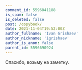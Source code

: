 ```yaml
---
comment_id: 5596841188
is_spam: false
is_deleted: false
post: /copybook/
date: 2021-11-04T19:52:00Z
author_fullname: 'Ivan Grishaev'
author_nickname: 'igrishaev'
author_is_anon: false
parent_id: 5596690924
---
```


<p>Спасибо, возьму на заметку.</p>

